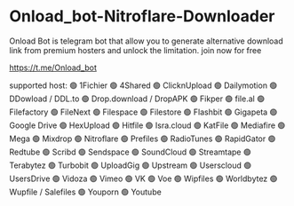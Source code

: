 # Onload_bot-Nitroflare-Downloader
Onload Bot is telegram bot that allow you to generate alternative download link from premium hosters and unlock the limitation.
join now for free

https://t.me/Onload_bot

supported host:
🟢 1Fichier
🟢 4Shared
🟢 ClicknUpload
🟢 Dailymotion
🟢 DDowload / DDL.to
🟢 Drop.download / DropAPK
🟢 Fikper
🟢 file.al
🟢 Filefactory
🟢 FileNext
🟢 Filespace
🟢 Filestore
🟢 Flashbit
🟢 Gigapeta
🟢 Google Drive
🟢 HexUpload
🟢 Hitfile
🟢 Isra.cloud
🟢 KatFile
🟢 Mediafire
🟢 Mega
🟢 Mixdrop
🟢 Nitroflare
🟢 Prefiles
🟢 RadioTunes
🟢 RapidGator
🟢 Redtube
🟢 Scribd
🟢 Sendspace
🟢 SoundCloud
🟢 Streamtape
🟢 Terabytez
🟢 Turbobit
🟢 UploadGig
🟢 Upstream
🟢 Userscloud
🟢 UsersDrive
🟢 Vidoza
🟢 Vimeo
🟢 VK
🟢 Voe
🟢 Wipfiles
🟢 Worldbytez
🟢 Wupfile / Salefiles
🟢 Youporn
🟢 Youtube
